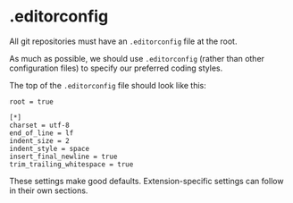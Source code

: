 # .editorconfig

All git repositories must have an `.editorconfig` file at the root.

As much as possible, we should use `.editorconfig` (rather than other configuration files) to specify our preferred coding styles.

The top of the `.editorconfig` file should look like this:

```
root = true

[*]
charset = utf-8
end_of_line = lf
indent_size = 2
indent_style = space
insert_final_newline = true
trim_trailing_whitespace = true
```

These settings make good defaults. Extension-specific settings can follow in their own sections.
